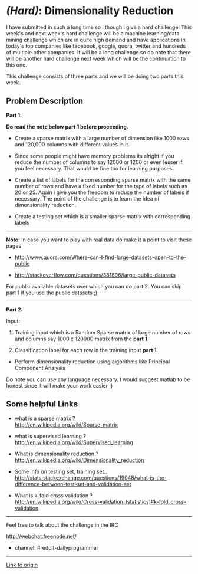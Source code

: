 # [](#HardIcon) _(Hard)_: Dimensionality Reduction

I have submitted in such a long time so i though i give a hard challenge! This week's and next week's hard challenge will be a machine learning/data mining challenge which are in quite high demand and have applications in today's top companies like facebook, google, quora, twitter and hundreds of multiple other companies. It will be a long challenge so do note that there will be another hard challenge next week which will be the continuation to this one.


This challenge consists of three parts and we will be doing two parts this week.

## Problem Description

**Part 1:**


**Do read the note below part 1 before proceeding.**


* Create a sparse matrix with a large number of dimension like 1000 rows and 120,000 columns with different values in it.

* Since some people might have memory problems its alright if you reduce the number of columns to say 12000 or 1200 or even lesser if you feel necessary. That would be fine too for learning purposes.

* Create a list of labels for the corresponding sparse matrix with the same number of rows and have a fixed number for the type of labels such as 20 or 25. Again i give you the freedom to reduce the number of labels if necessary. The point of the challenge is to learn the idea of dimensionality reduction.

* Create a testing set which is a smaller sparse matrix with corresponding labels

_____________________________

**Note:** In case you want to play with real data do make it a point to visit these pages

* http://www.quora.com/Where-can-I-find-large-datasets-open-to-the-public

* http://stackoverflow.com/questions/381806/large-public-datasets

For public available datasets over which you can do part 2. You can skip part 1 if you use the public datasets ;)

________________________________






**Part 2:** 

Input: 

1. Training input which is a Random Sparse matrix of large number of rows and columns say 1000 x 120000 matrix from the **part 1**.

2. Classification label for each row in the training input **part 1**.


* Perform dimensionality reduction using algorithms like Principal Component Analysis

Do note you can use any language necessary. I would suggest matlab to be honest since it will make your work easier ;)

## Some helpful Links

* what is a sparse matrix ?  
http://en.wikipedia.org/wiki/Sparse_matrix


* what is supervised learning ?  
http://en.wikipedia.org/wiki/Supervised_learning


* What is dimensionality reduction ?  
http://en.wikipedia.org/wiki/Dimensionality_reduction

* Some info on testing set, training set..  
http://stats.stackexchange.com/questions/19048/what-is-the-difference-between-test-set-and-validation-set


* What is k-fold cross validation ?  
http://en.wikipedia.org/wiki/Cross-validation_(statistics)#k-fold_cross-validation



_______________________________

Feel free to talk about the challenge in the IRC

http://webchat.freenode.net/   

* channel: #reddit-dailyprogrammer

---

[Link to origin](https://www.reddit.com/r/dailyprogrammer/2iy7xl)